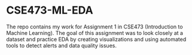 # CSE473-ML-EDA
The repo contains my work for Assignment 1 in CSE473 (Introduction to Machine Learning). The goal of this assignment was to look closely at a dataset and practice EDA by creating visualizations and using automated tools to detect alerts and data quality issues.


